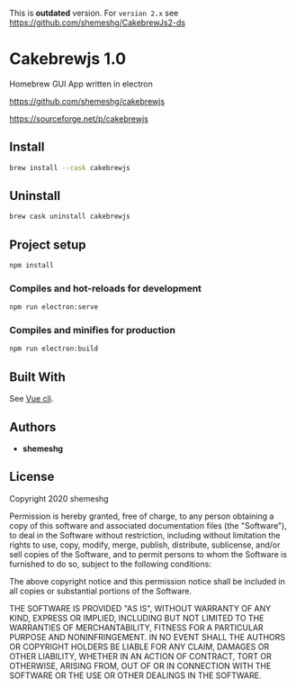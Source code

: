 This is **outdated** version. For `version 2.x` see <https://github.com/shemeshg/CakebrewJs2-ds>

# Cakebrewjs 1.0

Homebrew GUI App written in electron

<https://github.com/shemeshg/cakebrewjs>

<https://sourceforge.net/p/cakebrewjs>

## Install

```bash
brew install --cask cakebrewjs
```

## Uninstall

```bash
brew cask uninstall cakebrewjs
```

## Project setup

```bash
npm install
```

### Compiles and hot-reloads for development

```bash
npm run electron:serve
```

### Compiles and minifies for production

```bash
npm run electron:build
```

## Built With

See [Vue cli](https://cli.vuejs.org/config/).

## Authors

* **shemeshg**

## License

Copyright 2020 shemeshg

Permission is hereby granted, free of charge, to any person obtaining a copy of this software and associated documentation files (the "Software"), to deal in the Software without restriction, including without limitation the rights to use, copy, modify, merge, publish, distribute, sublicense, and/or sell copies of the Software, and to permit persons to whom the Software is furnished to do so, subject to the following conditions:

The above copyright notice and this permission notice shall be included in all copies or substantial portions of the Software.

THE SOFTWARE IS PROVIDED "AS IS", WITHOUT WARRANTY OF ANY KIND, EXPRESS OR IMPLIED, INCLUDING BUT NOT LIMITED TO THE WARRANTIES OF MERCHANTABILITY, FITNESS FOR A PARTICULAR PURPOSE AND NONINFRINGEMENT. IN NO EVENT SHALL THE AUTHORS OR COPYRIGHT HOLDERS BE LIABLE FOR ANY CLAIM, DAMAGES OR OTHER LIABILITY, WHETHER IN AN ACTION OF CONTRACT, TORT OR OTHERWISE, ARISING FROM, OUT OF OR IN CONNECTION WITH THE SOFTWARE OR THE USE OR OTHER DEALINGS IN THE SOFTWARE.
